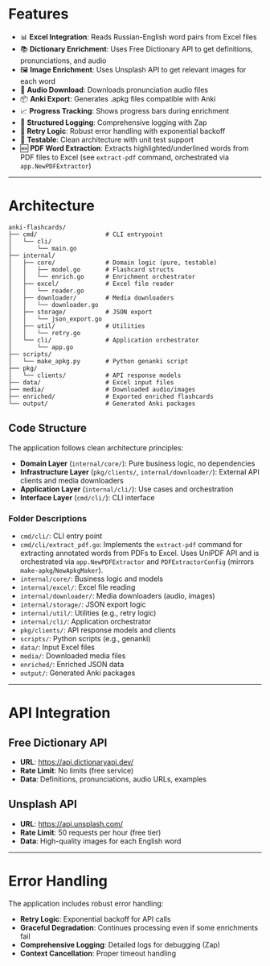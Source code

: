 # Features

- 📊 **Excel Integration**: Reads Russian-English word pairs from Excel files
- 📚 **Dictionary Enrichment**: Uses Free Dictionary API to get definitions, pronunciations, and audio
- 🖼️ **Image Enrichment**: Uses Unsplash API to get relevant images for each word
- 🎵 **Audio Download**: Downloads pronunciation audio files
- 📦 **Anki Export**: Generates .apkg files compatible with Anki
- 📈 **Progress Tracking**: Shows progress bars during enrichment
- 📝 **Structured Logging**: Comprehensive logging with Zap
- 🔄 **Retry Logic**: Robust error handling with exponential backoff
- 🧪 **Testable**: Clean architecture with unit test support
- 🆕 **PDF Word Extraction**: Extracts highlighted/underlined words from PDF files to Excel (see `extract-pdf` command, orchestrated via `app.NewPDFExtractor`)

---

# Architecture

```
anki-flashcards/
├── cmd/                   # CLI entrypoint
│   └── cli/
│       └── main.go
├── internal/
│   ├── core/              # Domain logic (pure, testable)
│   │   ├── model.go       # Flashcard structs
│   │   └── enrich.go      # Enrichment orchestrator
│   ├── excel/             # Excel file reader
│   │   └── reader.go
│   ├── downloader/        # Media downloaders
│   │   └── downloader.go
│   ├── storage/           # JSON export
│   │   └── json_export.go
│   ├── util/              # Utilities
│   │   └── retry.go
│   └── cli/               # Application orchestrator
│       └── app.go
├── scripts/
│   └── make_apkg.py       # Python genanki script
├── pkg/
│   └── clients/           # API response models
├── data/                  # Excel input files
├── media/                 # Downloaded audio/images
├── enriched/              # Exported enriched flashcards
└── output/                # Generated Anki packages
```

## Code Structure

The application follows clean architecture principles:

- **Domain Layer** (`internal/core/`): Pure business logic, no dependencies
- **Infrastructure Layer** (`pkg/clients/`, `internal/downloader/`): External API clients and media downloaders
- **Application Layer** (`internal/cli/`): Use cases and orchestration
- **Interface Layer** (`cmd/cli/`): CLI interface

### Folder Descriptions
- `cmd/cli/`: CLI entry point
- `cmd/cli/extract_pdf.go`: Implements the `extract-pdf` command for extracting annotated words from PDFs to Excel. Uses UniPDF API and is orchestrated via `app.NewPDFExtractor` and `PDFExtractorConfig` (mirrors `make-apkg`/`NewApkgMaker`).
- `internal/core/`: Business logic and models
- `internal/excel/`: Excel file reading
- `internal/downloader/`: Media downloaders (audio, images)
- `internal/storage/`: JSON export logic
- `internal/util/`: Utilities (e.g., retry logic)
- `internal/cli/`: Application orchestrator
- `pkg/clients/`: API response models and clients
- `scripts/`: Python scripts (e.g., genanki)
- `data/`: Input Excel files
- `media/`: Downloaded media files
- `enriched/`: Enriched JSON data
- `output/`: Generated Anki packages

---

# API Integration

## Free Dictionary API
- **URL**: https://api.dictionaryapi.dev/
- **Rate Limit**: No limits (free service)
- **Data**: Definitions, pronunciations, audio URLs, examples

## Unsplash API
- **URL**: https://api.unsplash.com/
- **Rate Limit**: 50 requests per hour (free tier)
- **Data**: High-quality images for each English word

---

# Error Handling

The application includes robust error handling:

- **Retry Logic**: Exponential backoff for API calls
- **Graceful Degradation**: Continues processing even if some enrichments fail
- **Comprehensive Logging**: Detailed logs for debugging (Zap)
- **Context Cancellation**: Proper timeout handling 